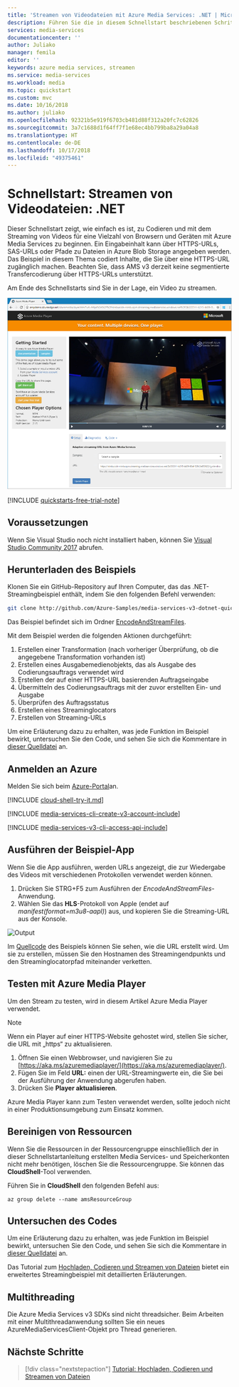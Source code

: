 ```yaml
---
title: 'Streamen von Videodateien mit Azure Media Services: .NET | Microsoft Docs'
description: Führen Sie die in diesem Schnellstart beschriebenen Schritte aus, um ein neues Azure Media Services-Konto zu erstellen, eine Datei zu codieren und in Azure Media Player zu streamen.
services: media-services
documentationcenter: ''
author: Juliako
manager: femila
editor: ''
keywords: azure media services, streamen
ms.service: media-services
ms.workload: media
ms.topic: quickstart
ms.custom: mvc
ms.date: 10/16/2018
ms.author: juliako
ms.openlocfilehash: 92321b5e919f6703cb481d88f312a20fc7c62826
ms.sourcegitcommit: 3a7c1688d1f64ff7f1e68ec4bb799ba8a29a04a8
ms.translationtype: HT
ms.contentlocale: de-DE
ms.lasthandoff: 10/17/2018
ms.locfileid: "49375461"
---
```

# <a name="quickstart-stream-video-files---net"></a>Schnellstart: Streamen von Videodateien: .NET

Dieser Schnellstart zeigt, wie einfach es ist, zu Codieren und mit dem Streaming von Videos für eine Vielzahl von Browsern und Geräten mit Azure Media Services zu beginnen. Ein Eingabeinhalt kann über HTTPS-URLs, SAS-URLs oder Pfade zu Dateien in Azure Blob Storage angegeben werden.
Das Beispiel in diesem Thema codiert Inhalte, die Sie über eine HTTPS-URL zugänglich machen. Beachten Sie, dass AMS v3 derzeit keine segmentierte Transfercodierung über HTTPS-URLs unterstützt.

Am Ende des Schnellstarts sind Sie in der Lage, ein Video zu streamen.  

![Video abspielen](./media/stream-files-dotnet-quickstart/final-video.png)

[!INCLUDE [quickstarts-free-trial-note](../../../includes/quickstarts-free-trial-note.md)]

## <a name="prerequisites"></a>Voraussetzungen

Wenn Sie Visual Studio noch nicht installiert haben, können Sie [Visual Studio Community 2017](https://www.visualstudio.com/thank-you-downloading-visual-studio/?sku=Community&rel=15) abrufen.

## <a name="download-the-sample"></a>Herunterladen des Beispiels

Klonen Sie ein GitHub-Repository auf Ihren Computer, das das .NET-Streamingbeispiel enthält, indem Sie den folgenden Befehl verwenden:  

 ```bash
 git clone http://github.com/Azure-Samples/media-services-v3-dotnet-quickstarts.git
 ```

Das Beispiel befindet sich im Ordner [EncodeAndStreamFiles](https://github.com/Azure-Samples/media-services-v3-dotnet-quickstarts/tree/master/AMSV3Quickstarts/EncodeAndStreamFiles).

Mit dem Beispiel werden die folgenden Aktionen durchgeführt:

1. Erstellen einer Transformation (nach vorheriger Überprüfung, ob die angegebene Transformation vorhanden ist) 
2. Erstellen eines Ausgabemedienobjekts, das als Ausgabe des Codierungsauftrags verwendet wird
3. Erstellen der auf einer HTTPS-URL basierenden Auftragseingabe
4. Übermitteln des Codierungsauftrags mit der zuvor erstellten Ein- und Ausgabe
5. Überprüfen des Auftragsstatus
6. Erstellen eines Streaminglocators
7. Erstellen von Streaming-URLs

Um eine Erläuterung dazu zu erhalten, was jede Funktion im Beispiel bewirkt, untersuchen Sie den Code, und sehen Sie sich die Kommentare in [dieser Quelldatei](https://github.com/Azure-Samples/media-services-v3-dotnet-quickstarts/blob/master/AMSV3Quickstarts/EncodeAndStreamFiles/Program.cs) an.

## <a name="log-in-to-azure"></a>Anmelden an Azure

Melden Sie sich beim [Azure-Portal](http://portal.azure.com)an.

[!INCLUDE [cloud-shell-try-it.md](../../../includes/cloud-shell-try-it.md)]

[!INCLUDE [media-services-cli-create-v3-account-include](../../../includes/media-services-cli-create-v3-account-include.md)]

[!INCLUDE [media-services-v3-cli-access-api-include](../../../includes/media-services-v3-cli-access-api-include.md)]

## <a name="run-the-sample-app"></a>Ausführen der Beispiel-App

Wenn Sie die App ausführen, werden URLs angezeigt, die zur Wiedergabe des Videos mit verschiedenen Protokollen verwendet werden können. 

1. Drücken Sie STRG+F5 zum Ausführen der *EncodeAndStreamFiles*-Anwendung.
2. Wählen Sie das **HLS**-Protokoll von Apple (endet auf *manifest(format=m3u8-aapl)*) aus, und kopieren Sie die Streaming-URL aus der Konsole.

![Output](./media/stream-files-tutorial-with-api/output.png)

Im [Quellcode](https://github.com/Azure-Samples/media-services-v3-dotnet-quickstarts/blob/master/AMSV3Quickstarts/EncodeAndStreamFiles/Program.cs) des Beispiels können Sie sehen, wie die URL erstellt wird. Um sie zu erstellen, müssen Sie den Hostnamen des Streamingendpunkts und den Streaminglocatorpfad miteinander verketten.  

## <a name="test-with-azure-media-player"></a>Testen mit Azure Media Player

Um den Stream zu testen, wird in diesem Artikel Azure Media Player verwendet. 

> [!NOTE]
> Wenn ein Player auf einer HTTPS-Website gehostet wird, stellen Sie sicher, die URL mit „https“ zu aktualisieren.

1. Öffnen Sie einen Webbrowser, und navigieren Sie zu [https://aka.ms/azuremediaplayer/](https://aka.ms/azuremediaplayer/).
2. Fügen Sie im Feld **URL:** einen der URL-Streamingwerte ein, die Sie bei der Ausführung der Anwendung abgerufen haben. 
3. Drücken Sie **Player aktualisieren**.

Azure Media Player kann zum Testen verwendet werden, sollte jedoch nicht in einer Produktionsumgebung zum Einsatz kommen. 

## <a name="clean-up-resources"></a>Bereinigen von Ressourcen

Wenn Sie die Ressourcen in der Ressourcengruppe einschließlich der in dieser Schnellstartanleitung erstellten Media Services- und Speicherkonten nicht mehr benötigen, löschen Sie die Ressourcengruppe. Sie können das **CloudShell**-Tool verwenden.

Führen Sie in **CloudShell** den folgenden Befehl aus:

```azurecli-interactive
az group delete --name amsResourceGroup
```

## <a name="examine-the-code"></a>Untersuchen des Codes

Um eine Erläuterung dazu zu erhalten, was jede Funktion im Beispiel bewirkt, untersuchen Sie den Code, und sehen Sie sich die Kommentare in [dieser Quelldatei](https://github.com/Azure-Samples/media-services-v3-dotnet-quickstarts/blob/master/AMSV3Quickstarts/EncodeAndStreamFiles/Program.cs) an.

Das Tutorial zum [Hochladen, Codieren und Streamen von Dateien](stream-files-tutorial-with-api.md) bietet ein erweitertes Streamingbeispiel mit detaillierten Erläuterungen. 

## <a name="multithreading"></a>Multithreading

Die Azure Media Services v3 SDKs sind nicht threadsicher. Beim Arbeiten mit einer Multithreadanwendung sollten Sie ein neues AzureMediaServicesClient-Objekt pro Thread generieren.

## <a name="next-steps"></a>Nächste Schritte

> [!div class="nextstepaction"]
> [Tutorial: Hochladen, Codieren und Streamen von Dateien](stream-files-tutorial-with-api.md)
